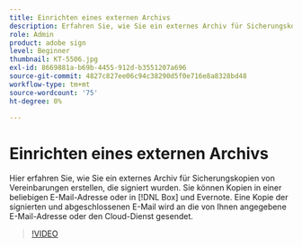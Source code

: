 ```yaml
---
title: Einrichten eines externen Archivs
description: Erfahren Sie, wie Sie ein externes Archiv für Sicherungskopien von Vereinbarungen erstellen, die signiert wurden.
role: Admin
product: adobe sign
level: Beginner
thumbnail: KT-5506.jpg
exl-id: 8669881a-b69b-4455-912d-b3551207a696
source-git-commit: 4827c827ee06c94c38290d5f0e716e8a8328bd48
workflow-type: tm+mt
source-wordcount: '75'
ht-degree: 0%

---
```


# Einrichten eines externen Archivs

Hier erfahren Sie, wie Sie ein externes Archiv für Sicherungskopien von Vereinbarungen erstellen, die signiert wurden. Sie können Kopien in einer beliebigen E-Mail-Adresse oder in [!DNL Box] und Evernote. Eine Kopie der signierten und abgeschlossenen E-Mail wird an die von Ihnen angegebene E-Mail-Adresse oder den Cloud-Dienst gesendet.

>[!VIDEO](https://video.tv.adobe.com/v/3409072?hidetitle=true)